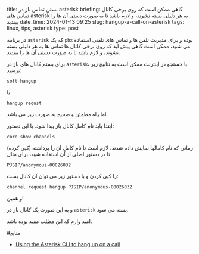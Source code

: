 title: بستن تماس باز در asterisk
briefing: گاهی ممکن است که روی برخی کانال تماس های asterisk به هر دلیلی بسته نشوند، و لازم باشد تا به صورت دستی آن ها را ببندید
date_time: 2024-01-13 09:25
slug: hangup-a-call-on-asterisk
tags: linux, tips, asterisk
type: post

در برنامه `asterisk` که یک `pbx` بوده و برای مدیریت تلفن ها و تماس های تلفنی استفاده می شود، ممکن است گاهی
پیش آید که روی برخی کانال ها تماس ها به هر دلیلی بسته نشوند، و لازم باشد تا به صورت دستی آن ها را ببندید.

برای بستم کانال های باز در `asterisk`، با جستجو در اینترنت ممکن است به نتابیج زیر برسید:

    soft hangup

یا

    hangup requst

اما راه مطمئن و صحیح به صورت زیر می باشد.

ابتدا باید نام کامل کانال باز پیدا شود. با این دستور:

    core show channels

زمانی که نام کامالها نمایش داده شدند، لازم است تا نام کامل آن را برداشته (کپی کرده) تا در دستور اصلی از آن استفاده
شود، برای مثال

    PJSIP/anonymous-00026032

را کپی کردن و با دستور زیر می توان آن کانال بست:

    channel request hangup PJSIP/anonymous-00026032

و همین!

و به این صورت یک کانال باز در `asterisk` بسته می شود.

امید وارم که این مطلب مفید بوده باشد.

#منابع
 - [Using the Asterisk CLI to hang up on a call](https://thecomputerperson.wordpress.com/2019/07/03/using-the-asterisk-cli-to-hang-up-on-a-call/)